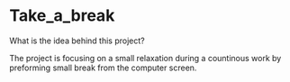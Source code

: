 # Take_a_break

What is the idea behind this project?

The project is focusing on a small relaxation during a countinous work by preforming small break from the computer screen.
